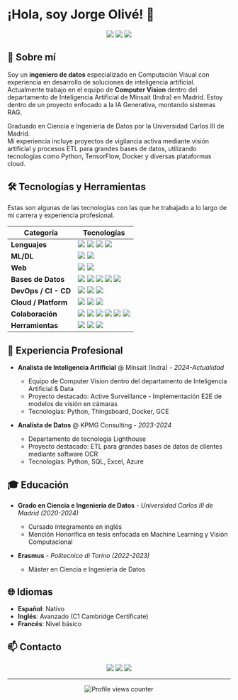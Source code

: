 # ¡Hola, soy Jorge Olivé! 👋

<div align="center">
  <img src="https://img.shields.io/badge/Data_Scientist-333333?style=for-the-badge&logo=lightbulb&logoColor=white" />
  <img src="https://img.shields.io/badge/ML_&_AI_Engineer-333333?style=for-the-badge&logo=robot-framework&logoColor=white" />
  <img src="https://img.shields.io/badge/AI_&_Computer_Vision-333333?style=for-the-badge&logo=opencv&logoColor=white" />
</div>

## 🚀 Sobre mí

Soy un **ingeniero de datos** especializado en Computación Visual con experiencia en desarrollo de soluciones de inteligencia artificial. Actualmente trabajo en el equipo de **Computer Vision** dentro del departamento de Inteligencia Artificial de Minsait (Indra) en Madrid. Estoy dentro de un proyecto enfocado a la IA Generativa, montando sistemas RAG.

Graduado en Ciencia e Ingeniería de Datos por la Universidad Carlos III de Madrid.<br>
Mi experiencia incluye proyectos de vigilancia activa mediante visión artificial y procesos ETL para grandes bases de datos, utilizando tecnologías como Python, TensorFlow, Docker y diversas plataformas cloud.


## 🛠️ Tecnologías y Herramientas

Estas son algunas de las tecnologías con las que he trabajado a lo largo de mi carrera y experiencia profesional.

<div align="center">

| **Categoría** | **Tecnologías** |
|---------------|-----------------|
| **Lenguajes** | <img src="https://img.shields.io/badge/Python-3776AB?style=for-the-badge&logo=python&logoColor=white" /> <img src="https://img.shields.io/badge/R-276DC3?style=for-the-badge&logo=r&logoColor=white" /> <img src="https://img.shields.io/badge/JavaScript-F7DF1E?style=for-the-badge&logo=javascript&logoColor=black" /> <img src="https://img.shields.io/badge/SQL-4479A1?style=for-the-badge&logo=mysql&logoColor=white" /> |
| **ML/DL** | <img src="https://img.shields.io/badge/PyTorch-EE4C2C?style=for-the-badge&logo=pytorch&logoColor=white" /> <img src="https://img.shields.io/badge/TensorFlow-FF6F00?style=for-the-badge&logo=tensorflow&logoColor=white" /> |
| **Web** | <img src="https://img.shields.io/badge/HTML5-E34F26?style=for-the-badge&logo=html5&logoColor=white" /> <img src="https://img.shields.io/badge/CSS3-1572B6?style=for-the-badge&logo=css3&logoColor=white" /> |
| **Bases de Datos** | <img src="https://img.shields.io/badge/Amazon%20DynamoDB-4053D6?style=for-the-badge&logo=amazon-dynamodb&logoColor=white" /> <img src="https://img.shields.io/badge/OpenSearch-005EB8?style=for-the-badge&logo=opensearch&logoColor=white" /> <img src="https://img.shields.io/badge/MySQL-4479A1?style=for-the-badge&logo=mysql&logoColor=white" /> <img src="https://img.shields.io/badge/MongoDB-47A248?style=for-the-badge&logo=mongodb&logoColor=white" /> <img src="https://img.shields.io/badge/Neo4j-008CC1?style=for-the-badge&logo=neo4j&logoColor=white" /> |
| **DevOps / CI - CD** | <img src="https://img.shields.io/badge/Jenkins-D24939?style=for-the-badge&logo=jenkins&logoColor=white" /> <img src="https://img.shields.io/badge/Docker-2496ED?style=for-the-badge&logo=docker&logoColor=white" /> <img src="https://img.shields.io/badge/GCE-4285F4?style=for-the-badge&logo=google-cloud&logoColor=white" /> |
| **Cloud / Platform** | <img src="https://img.shields.io/badge/AWS-232F3E?style=for-the-badge&logo=amazon-aws&logoColor=white" /> <img src="https://img.shields.io/badge/Azure-0078D4?style=for-the-badge&logo=microsoft-azure&logoColor=white" /> <img src="https://img.shields.io/badge/GCP-4285F4?style=for-the-badge&logo=google-cloud&logoColor=white" /> |
| **Colaboración** | <img src="https://img.shields.io/badge/Git-F05032?style=for-the-badge&logo=git&logoColor=white" /> <img src="https://img.shields.io/badge/GitHub-181717?style=for-the-badge&logo=github&logoColor=white" /> <img src="https://img.shields.io/badge/Bitbucket-0747a6?style=for-the-badge&logo=bitbucket&logoColor=white" /> <img src="https://img.shields.io/badge/Jira-0052CC?style=for-the-badge&logo=jira&logoColor=white" /> <img src="https://img.shields.io/badge/Slack-4A154B?style=for-the-badge&logo=slack&logoColor=white" /> <img src="https://img.shields.io/badge/Trello-0052CC?style=for-the-badge&logo=trello&logoColor=white" /> |
| **Herramientas** | <img src="https://img.shields.io/badge/Excel-217346?style=for-the-badge&logo=microsoft-excel&logoColor=white" /> <img src="https://img.shields.io/badge/LaTeX-008080?style=for-the-badge&logo=latex&logoColor=white" /> <img src="https://img.shields.io/badge/MATLAB-0076A8?style=for-the-badge&logo=mathworks&logoColor=white" /> |

</div>

## 💼 Experiencia Profesional

- **Analista de Inteligencia Artificial** @ Minsait (Indra) - _2024-Actualidad_
  - Equipo de Computer Vision dentro del departamento de Inteligencia Artificial & Data
  - Proyecto destacado: Active Surveillance - Implementación E2E de modelos de visión en cámaras
  - Tecnologías: Python, Thingsboard, Docker, GCE

- **Analista de Datos** @ KPMG Consulting - _2023-2024_
  - Departamento de tecnología Lighthouse
  - Proyecto destacado: ETL para grandes bases de datos de clientes mediante software OCR
  - Tecnologías: Python, SQL, Excel, Azure

## 🎓 Educación

- **Grado en Ciencia e Ingeniería de Datos** - _Universidad Carlos III de Madrid (2020-2024)_
  - Cursado íntegramente en inglés
  - Mención Honorífica en tesis enfocada en Machine Learning y Visión Computacional

- **Erasmus** - _Politecnico di Torino (2022-2023)_
  - Máster en Ciencia e Ingeniería de Datos


## 🌐 Idiomas

- **Español**: Nativo
- **Inglés**: Avanzado (C1 Cambridge Certificate)
- **Francés**: Nivel básico

## 📫 Contacto

<div align="center">
  <a href="mailto:jorgeolivepalacios@gmail.com"><img src="https://img.shields.io/badge/Email-D14836?style=for-the-badge&logo=gmail&logoColor=white" /></a>
  <a href="https://www.linkedin.com/in/jorgeolivepalacios"><img src="https://img.shields.io/badge/LinkedIn-0077B5?style=for-the-badge&logo=linkedin&logoColor=white" /></a>
  <a href="tel:+34717701249"><img src="https://img.shields.io/badge/Teléfono-333333?style=for-the-badge&logo=whatsapp&logoColor=white" /></a>
</div>

---

<div align="center">
  <img src="https://komarev.com/ghpvc/?username=jorgeOps&style=flat-square&color=blue" alt="Profile views counter"/>
</div>



<!--
**jorgeOps/jorgeOps** is a ✨ _special_ ✨ repository because its `README.md` (this file) appears on your GitHub profile.

Here are some ideas to get you started:

- 🔭 I’m currently working on ...
- 🌱 I’m currently learning ...
- 👯 I’m looking to collaborate on ...
- 🤔 I’m looking for help with ...
- 💬 Ask me about ...
- 📫 How to reach me: ...
- 😄 Pronouns: ...
- ⚡ Fun fact: ...
-->
